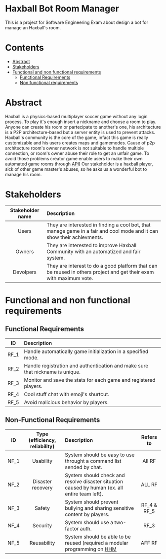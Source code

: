 # Haxball Bot Room Manager
This is a project for Software Engineering Exam about design a bot for manage an Haxball's room.

# Contents
- [Abstract](#abstract)
- [Stakeholders](#stakeholders)
- [Functional and non functional requirements](#functional-and-non-functional-requirements)
	+ [Functional Requirements](#functional-requirements)
	+ [Non functional requirements](#non-functional-requirements)
  
  
# Abstract

Haxball is a physics-based multiplayer soccer game without any login process. To play it's enough insert a nickname and choose a room to play. Anyone can create his room or partecipate to another's one, his architecture is a P2P architecture-based but a server entity is used to prevent attacks. Haxball's community is the core of the game, infact this game is really customizable and his users creates maps and gamemodes.
Cause of p2p architecture room's owner network is not suitable to handle multiple connection, or room's owner abuse their role to get an unfair game. To avoid those problems creator game enable users to make their own automated game rooms through [API](https://github.com/haxball/haxball-issues/wiki/Headless-Host))
Our stakeholder is a haxball player, sick of other game master's abuses, so he asks us a wonderful bot to manage his room.

# Stakeholders
| Stakeholder name  | Description        | 
| :---------------: |:-------------------|
| Users           | They are interested in finding a cool bot, that manage game in a fair and cool mode and it can show their achievments. | 
| Owners          | They are interested to improve Haxball Community with an automatized and fair system. |
| Devolpers       | They are interest to do a good platform that can be reused in others project and get their exam with maximum vote. |

# Functional and non functional requirements

## Functional Requirements
| ID       |Description  |
| ---------|:-------------| 
|  RF_1   | Handle automatically game initialization in a specified mode. |
|  RF_2   | Handle registration and authentication and make sure that nickname is unique. |
|  RF_3   | Monitor and save the stats for each game and registered players. |
|  RF_4   | Cool stuff chat with emoji's shurtcut. |
|  RF_5   | Avoid malicious behavior by players. |

## Non-Functional Requirements
| ID        | Type (efficiency, reliability) | Description  | Refers to |
| ------------- |:----------:| :---------------| :-----:|
| NF_1	| Usability | System should be easy to use throught a command list sended by chat. | All RF |
| NF_2 	| Disaster recovery | System should check and resolve disaster situation caused by human (ex. all entire team left). | ALL RF |
| NF_3 	| Safety | System should prevent bullying and sharing sensitive content by players. | RF_4 & RF_5 |
| NF_4 	| Security | System should use a two-factor auth. | RF_3 |
| NF_5 	| Reusability | System should be able to be reused (required a modular programming on [HHM](https://github.com/saviola777/haxball-headless-manager) | AFF RF |

